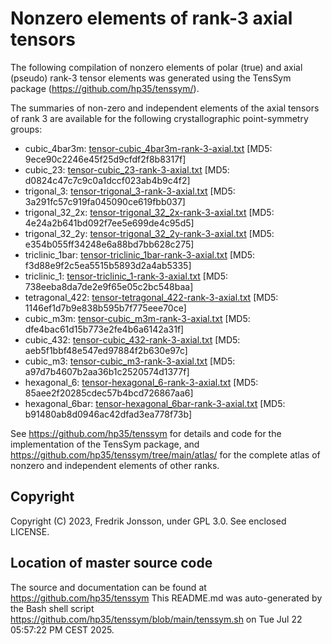 # Nonzero elements of rank-3 axial tensors

The following compilation of nonzero elements of polar (true) and axial (pseudo) rank-3 tensor elements was  generated using the TensSym package (https://github.com/hp35/tenssym/).

The summaries of non-zero and independent elements of the axial tensors of rank 3 are available for the following crystallographic point-symmetry groups:
- cubic_4bar3m: [tensor-cubic_4bar3m-rank-3-axial.txt](tensor-cubic_4bar3m-rank-3-axial.txt) [MD5: 9ece90c2246e45f25d9cfdf2f8b8317f]
- cubic_23: [tensor-cubic_23-rank-3-axial.txt](tensor-cubic_23-rank-3-axial.txt) [MD5: d0824c47c7c9c0a1dccf023ab4b9c4f2]
- trigonal_3: [tensor-trigonal_3-rank-3-axial.txt](tensor-trigonal_3-rank-3-axial.txt) [MD5: 3a291fc57c919fa045090ce619fbb037]
- trigonal_32_2x: [tensor-trigonal_32_2x-rank-3-axial.txt](tensor-trigonal_32_2x-rank-3-axial.txt) [MD5: 4e24a2b641bd092f7ee5e699de4c95d5]
- trigonal_32_2y: [tensor-trigonal_32_2y-rank-3-axial.txt](tensor-trigonal_32_2y-rank-3-axial.txt) [MD5: e354b055ff34248e6a88bd7bb628c275]
- triclinic_1bar: [tensor-triclinic_1bar-rank-3-axial.txt](tensor-triclinic_1bar-rank-3-axial.txt) [MD5: f3d88e9f2c5ea5515b5893d2a4ab5335]
- triclinic_1: [tensor-triclinic_1-rank-3-axial.txt](tensor-triclinic_1-rank-3-axial.txt) [MD5: 738eeba8da7de2e9f65e05c2bc548baa]
- tetragonal_422: [tensor-tetragonal_422-rank-3-axial.txt](tensor-tetragonal_422-rank-3-axial.txt) [MD5: 1146ef1d7b9e838b595b7f775eee70ce]
- cubic_m3m: [tensor-cubic_m3m-rank-3-axial.txt](tensor-cubic_m3m-rank-3-axial.txt) [MD5: dfe4bac61d15b773e2fe4b6a6142a31f]
- cubic_432: [tensor-cubic_432-rank-3-axial.txt](tensor-cubic_432-rank-3-axial.txt) [MD5: aeb5f1bbf48e547ed97884f2b630e97c]
- cubic_m3: [tensor-cubic_m3-rank-3-axial.txt](tensor-cubic_m3-rank-3-axial.txt) [MD5: a97d7b4607b2aa36b1c2520574d1377f]
- hexagonal_6: [tensor-hexagonal_6-rank-3-axial.txt](tensor-hexagonal_6-rank-3-axial.txt) [MD5: 85aee2f20285cdec57b4bcd726867aa6]
- hexagonal_6bar: [tensor-hexagonal_6bar-rank-3-axial.txt](tensor-hexagonal_6bar-rank-3-axial.txt) [MD5: b91480ab8d0946ac42dfad3ea778f73b]

See https://github.com/hp35/tenssym for details and code for the implementation of the TensSym package, and https://github.com/hp35/tenssym/tree/main/atlas/ for the complete atlas of nonzero and independent elements of other ranks.

## Copyright
Copyright (C) 2023, Fredrik Jonsson, under GPL 3.0. See enclosed LICENSE.

## Location of master source code
The source and documentation can be found at https://github.com/hp35/tenssym 
This README.md was auto-generated by the Bash shell script https://github.com/hp35/tenssym/blob/main/tenssym.sh on Tue Jul 22 05:57:22 PM CEST 2025.
